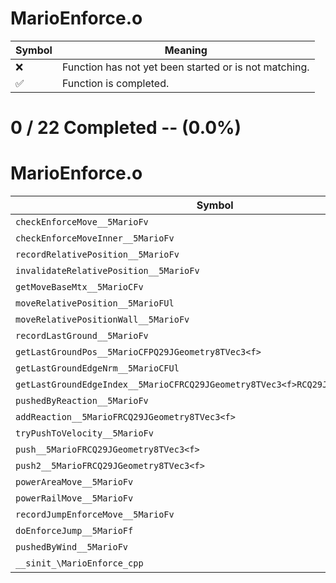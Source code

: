 # MarioEnforce.o
| Symbol | Meaning 
| ------------- | ------------- 
| :x: | Function has not yet been started or is not matching. 
| :white_check_mark: | Function is completed. 


# 0 / 22 Completed -- (0.0%)
# MarioEnforce.o
| Symbol | Decompiled? |
| ------------- | ------------- |
| `checkEnforceMove__5MarioFv` | :x: |
| `checkEnforceMoveInner__5MarioFv` | :x: |
| `recordRelativePosition__5MarioFv` | :x: |
| `invalidateRelativePosition__5MarioFv` | :x: |
| `getMoveBaseMtx__5MarioCFv` | :x: |
| `moveRelativePosition__5MarioFUl` | :x: |
| `moveRelativePositionWall__5MarioFv` | :x: |
| `recordLastGround__5MarioFv` | :x: |
| `getLastGroundPos__5MarioCFPQ29JGeometry8TVec3<f>` | :x: |
| `getLastGroundEdgeNrm__5MarioCFUl` | :x: |
| `getLastGroundEdgeIndex__5MarioCFRCQ29JGeometry8TVec3<f>RCQ29JGeometry8TVec3<f>` | :x: |
| `pushedByReaction__5MarioFv` | :x: |
| `addReaction__5MarioFRCQ29JGeometry8TVec3<f>` | :x: |
| `tryPushToVelocity__5MarioFv` | :x: |
| `push__5MarioFRCQ29JGeometry8TVec3<f>` | :x: |
| `push2__5MarioFRCQ29JGeometry8TVec3<f>` | :x: |
| `powerAreaMove__5MarioFv` | :x: |
| `powerRailMove__5MarioFv` | :x: |
| `recordJumpEnforceMove__5MarioFv` | :x: |
| `doEnforceJump__5MarioFf` | :x: |
| `pushedByWind__5MarioFv` | :x: |
| `__sinit_\MarioEnforce_cpp` | :x: |
